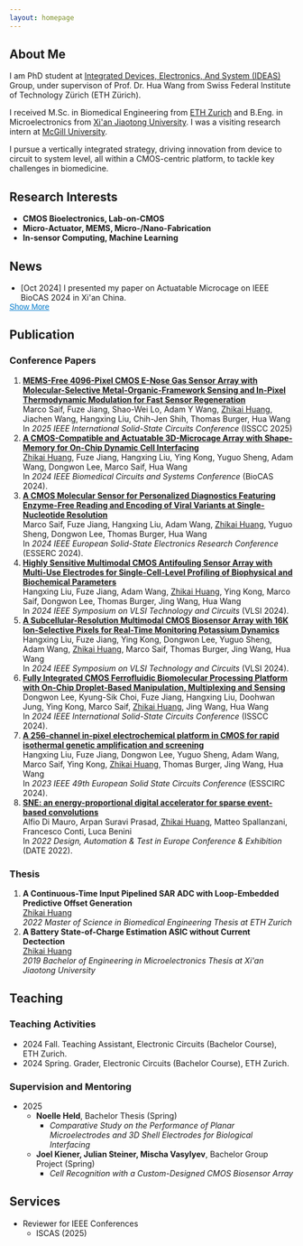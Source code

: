 ```yaml
---
layout: homepage
---
```


## About Me

I am PhD student at <a href="https://ideas.ethz.ch/">Integrated Devices, Electronics, And System (IDEAS)</a> Group, under supervison of Prof. Dr. Hua Wang from Swiss Federal Institute of Technology Zürich (ETH Zürich).

I received M.Sc. in Biomedical Engineering from <a href="https://ethz.ch/en.html">ETH Zurich</a> and B.Eng. in Microelectronics from <a href="http://en.xjtu.edu.cn/">Xi'an Jiaotong University</a>. I was a visiting research intern at <a href="https://www.mcgill.ca/">McGill University</a>.

I pursue a vertically integrated strategy, driving innovation from device to circuit to system level, all within a CMOS-centric platform, to tackle key challenges in biomedicine.

## Research Interests

- **CMOS Bioelectronics, Lab-on-CMOS**
- **Micro-Actuator, MEMS, Micro-/Nano-Fabrication** 
- **In-sensor Computing, Machine Learning**


## News
<ul id="news-list">
  <li class="news-item"> [Oct 2024] I presented my paper on Actuatable Microcage on IEEE BioCAS 2024 in Xi'an China.</li>
</ul><button id="toggle-news">Show More</button>


## Publication


### Conference Papers 

<div>
<ol>
    <li>
        <a href="https://doi.org/10.1109/ISSCC49661.2025.10904809"><b>MEMS-Free 4096-Pixel CMOS E-Nose Gas Sensor Array with Molecular-Selective Metal-Organic-Framework Sensing and In-Pixel Thermodynamic Modulation for Fast Sensor Regeneration</b></a> <br />
        Marco Saif, Fuze Jiang, Shao-Wei Lo, Adam Y Wang, <u>Zhikai Huang</u>, Jiachen Wang, Hangxing Liu, Chih-Jen Shih, Thomas Burger, Hua Wang   <br />
        In <i>2025 IEEE International Solid-State Circuits Conference</i> (ISSCC 2025)
    </li>
    <li>
        <a href="https://doi.org/10.1109/BioCAS61083.2024.10798135"><b>A CMOS-Compatible and Actuatable 3D-Microcage Array with Shape-Memory for On-Chip Dynamic Cell Interfacing</b></a> <br />
        <U>Zhikai Huang</u>, Fuze Jiang, Hangxing Liu, Ying Kong, Yuguo Sheng, Adam Wang, Dongwon Lee, Marco Saif, Hua Wang <br />
        In <i>2024 IEEE Biomedical Circuits and Systems Conference</i> (BioCAS 2024). 
    </li>
    <li>
        <a href="https://doi.org/10.1109/ESSERC62670.2024.10719586"><b>A CMOS Molecular Sensor for Personalized Diagnostics Featuring Enzyme-Free Reading and Encoding of Viral Variants at Single-Nucleotide Resolution</b></a> <br />
        Marco Saif, Fuze Jiang, Hangxing Liu, Adam Wang, <u>Zhikai Huang</u>, Yuguo Sheng, Dongwon Lee, Thomas Burger, Hua Wang  <br />
        In <i>2024 IEEE European Solid-State Electronics Research Conference</i> (ESSERC 2024).
    </li>
    <li>
        <a href="https://doi.org/10.1109/VLSITechnologyandCir46783.2024.10631420"><b>Highly Sensitive Multimodal CMOS Antifouling Sensor Array with Multi-Use Electrodes for Single-Cell-Level Profiling of Biophysical and Biochemical Parameters</b></a> <br />
        Hangxing Liu, Fuze Jiang, Adam Wang, <u>Zhikai Huang</u>, Ying Kong, Marco Saif, Dongwon Lee, Thomas Burger, Jing Wang, Hua Wang  <br />
        In <i>2024 IEEE Symposium on VLSI Technology and Circuits</i> (VLSI 2024).
    </li>
    <li>
        <a href="https://doi.org/10.1109/VLSITechnologyandCir46783.2024.10631479"><b>A Subcellular-Resolution Multimodal CMOS Biosensor Array with 16K Ion-Selective Pixels for Real-Time Monitoring Potassium Dynamics</b></a> <br />
        Hangxing Liu, Fuze Jiang, Ying Kong, Dongwon Lee, Yuguo Sheng, Adam Wang, <u>Zhikai Huang</u>, Marco Saif, Thomas Burger, Jing Wang, Hua Wang  <br />
        In <i>2024 IEEE Symposium on VLSI Technology and Circuits</i> (VLSI 2024).
    </li>
    <li>
        <a href="https://doi.org/10.1109/ISSCC49657.2024.10454430"><b>Fully Integrated CMOS Ferrofluidic Biomolecular Processing Platform with On-Chip Droplet-Based Manipulation, Multiplexing and Sensing</b></a> <br />
        Dongwon Lee, Kyung-Sik Choi, Fuze Jiang, Hangxing Liu, Doohwan Jung, Ying Kong, Marco Saif, <u>Zhikai Huang</u>, Jing Wang, Hua Wang  <br />
        In <i>2024 IEEE International Solid-State Circuits Conference</i> (ISSCC 2024).
    </li>
    <li>
        <a href="https://doi.org/10.1109/ESSCIRC59616.2023.10268777"><b>A 256-channel in-pixel electrochemical platform in CMOS for rapid isothermal genetic amplification and screening</b></a> <br />
        Hangxing Liu, Fuze Jiang, Dongwon Lee, Yuguo Sheng, Adam Wang, Marco Saif, Ying Kong, <u>Zhikai Huang</u>, Thomas Burger, Jing Wang, Hua Wang  <br />
        In <i>2023 IEEE 49th European Solid State Circuits Conference</i> (ESSCIRC 2024).
    </li>
      <li>
        <a href="https://doi.org/10.23919/DATE54114.2022.9774552"><b>SNE: an energy-proportional digital accelerator for sparse event-based convolutions</b></a> <br />
        Alfio Di Mauro, Arpan Suravi Prasad, <u>Zhikai Huang</u>, Matteo Spallanzani, Francesco Conti, Luca Benini  <br />
        In <i>2022 Design, Automation & Test in Europe Conference & Exhibition</i> (DATE 2022).
    </li>
            
</ol>
</div>

### Thesis

<div>
<ol>
    <li>
        <b> A Continuous-Time Input Pipelined SAR ADC with Loop-Embedded Predictive Offset Generation</b> <br />
        <u>Zhikai Huang</u>  <br />
        <i>2022 Master of Science in Biomedical Engineering Thesis at ETH Zurich</i>
    </li>
    <li>
        <b> A Battery State-of-Charge Estimation ASIC without Current Dectection</b> <br />
        <u>Zhikai Huang</u>  <br />
        <i>2019 Bachelor of Engineering in Microelectronics Thesis at Xi'an Jiaotong University</i>
    </li>    

</ol>
</div>



## Teaching

### Teaching Activities
- 2024 Fall. Teaching Assistant, Electronic Circuits (Bachelor Course), ETH Zurich.
- 2024 Spring. Grader, Electronic Circuits (Bachelor Course), ETH Zurich.

### Supervision and Mentoring
- 2025
  - **Noelle Held**, Bachelor Thesis (Spring)
    -  *Comparative Study on the Performance of Planar Microelectrodes and 3D Shell Electrodes for Biological Interfacing*
  - **Joel Kiener, Julian Steiner, Mischa Vasylyev**, Bachelor Group Project (Spring)
    - *Cell Recognition with a Custom-Designed CMOS Biosensor Array*

## Services

- Reviewer for IEEE Conferences
     -  ISCAS (2025)
 










<style>
.news-item.hidden {
  display: none;
}
#news-list {
  margin-bottom: 0;
  padding-left: 20px; /* match <ul> indent */
}
#toggle-news {
  background: none;
  border: none;
  color: #007acc;
  font-size: 14px;
  cursor: pointer;
  padding: 0;
  margin: 0;
  text-decoration: underline;
  display: inline;
}
</style>

<script>
document.addEventListener('DOMContentLoaded', function() {
  const items = document.querySelectorAll('#news-list .news-item');
  const btn = document.getElementById('toggle-news');
  let expanded = false;

  // Hide items beyond the 5th
  items.forEach((item, index) => {
    if (index >= 5) item.classList.add('hidden');
  });

  if (items.length <= 5) {
    btn.style.display = 'none';
    return;
  }

  btn.addEventListener('click', function() {
    expanded = !expanded;
    items.forEach((item, index) => {
      if (index >= 5) {
        item.classList.toggle('hidden', !expanded);
      }
    });
    btn.textContent = expanded ? 'Show Less' : 'Show More';
  });
});
</script>
